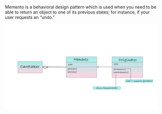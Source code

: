 Memento is a behavioral design pattern which is used when you need to be able to return an object to one of its previous states; for instance, if your user requests an “undo.”

![alt text](https://github.com/xxxwarrior/Basic-Design-Patterns-Python/blob/main/Memento/diagram.jpg?raw=true)